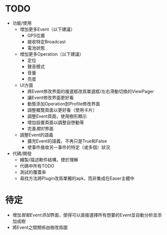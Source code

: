 TODO
=====
* 功能/使用
	* 增加更多Event（以下建議）
		* GPS位置
		* 接收特定Broadcast
		* 電池狀態
	* 增加更多Operation（以下建議）
		* 定位
		* 聲音模式
		* 音量
		* 亮度
	* UI方面
		* 將Event修改界面的複選框改爲單選框/左右滑動切換的ViewPager
		* 讓Event修改界面更好看
		* 動態添加Operation到Profile修改界面
		* 調整概覽頁面以更好看（使用卡片）
		* 調整Event頁面，使用樹形顯示
		* 增加設置頁面以調整自啓動等
		* 完善*關於*界面
	* 調整Event的語義
		* 擴充Event的語義，不再只是True和False
		* 使事件接收另一事件的特定（或多個）狀況
* 代碼/開發
	* 繪製/描述軟件結構，便於理解
	* 代碼中所有TODO
	* 測試的覆蓋率
	* 尋找方法將Plugin改爲單獨的apk，而非集成在Easer主體中

待定
=======
* 增加*智能Event添加*界面，使得可以直接選擇所有想要的Event並自動分析並添加成樹
* 將Event之間關係由樹改爲圖

